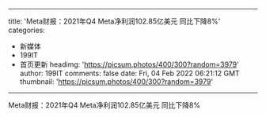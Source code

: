 
---
title: 'Meta财报：2021年Q4 Meta净利润102.85亿美元 同比下降8%'
categories: 
 - 新媒体
 - 199IT
 - 首页更新
headimg: 'https://picsum.photos/400/300?random=3979'
author: 199IT
comments: false
date: Fri, 04 Feb 2022 06:21:12 GMT
thumbnail: 'https://picsum.photos/400/300?random=3979'
---

<div>   
Meta财报：2021年Q4 Meta净利润102.85亿美元 同比下降8%  
</div>
            